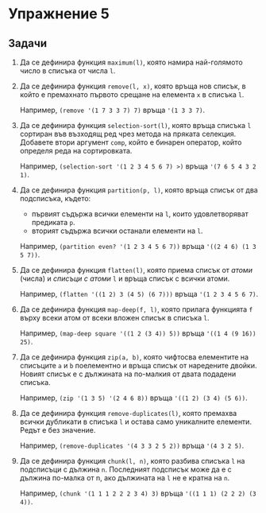 Упражнение 5
============

Задачи
------

1. Да се дефинира функция `maximum(l)`, която
намира най-голямото число в списъка от числа `l`.

2. Да се дефинира функция `remove(l, x)`, която връща нов списък,
в който е премахнато първото срещане на елемента `x` в списъка `l`.

   Например, `(remove '(1 7 3 3 7) 7)` връща `'(1 3 3 7)`.

3. Да се дефинира функция `selection-sort(l)`, която връща списъка `l` сортиран
във възходящ ред чрез метода на пряката селекция. Добавете втори аргумент
`comp`, който е бинарен оператор, който определя реда на сортировката.

   Например, `(selection-sort '(1 2 3 4 5 6 7) >)` връща `'(7 6 5 4 3 2 1)`.

4. Да се дефинира функция `partition(p, l)`, която връща списък от два
подсписъка, където:

   - първият съдържа всички елементи на `l`, които удовлетворяват предиката `p`.
   - вторият съдържа всички останали елементи на `l`.

   Например, `(partition even? '(1 2 3 4 5 6 7))` връща `'((2 4 6) (1 3 5 7))`.

5. Да се дефинира функция `flatten(l)`, която приема списък от _атоми_ (числа)
и _списъци с атоми_ `l` и връща списък с всички атоми.

   Например, `(flatten '((1 2) 3 (4 5) (6 7)))` връща `'(1 2 3 4 5 6 7)`.

6. Да се дефинира функция `map-deep(f, l)`, която прилага функцията `f`
върху всеки атом от всеки вложен списък в списъка `l`.

   Например, `(map-deep square '((1 2 (3 4)) 5))` връща `'((1 4 (9 16)) 25)`.

7. Да се дефинира функция `zip(a, b)`, която чифтосва елементите на списъците
`a` и `b` поелементно и връща списък от наредените двойки. Новият списък е с
дължината на по-малкия от двата подадени списъка.

   Например, `(zip '(1 3 5) '(2 4 6 8))` връща `'((1 2) (3 4) (5 6))`.

8. Да се дефинира функция `remove-duplicates(l)`, която премахва всички
дубликати в списъка `l` и остава само уникалните елементи. Редът е без значение.

   Например, `(remove-duplicates '(4 3 3 2 5 2))` връща `'(4 3 2 5)`.

9. Да се дефинира функция `chunk(l, n)`, която разбива списъка `l` на
подсписъци с дължина `n`.
Последният подсписък може да е с дължина по-малка от n, ако дължината на `l`
не е кратна на `n`.

   Например, `(chunk '(1 1 1 2 2 2 3 4) 3)` връща `'((1 1 1) (2 2 2) (3 4))`.
